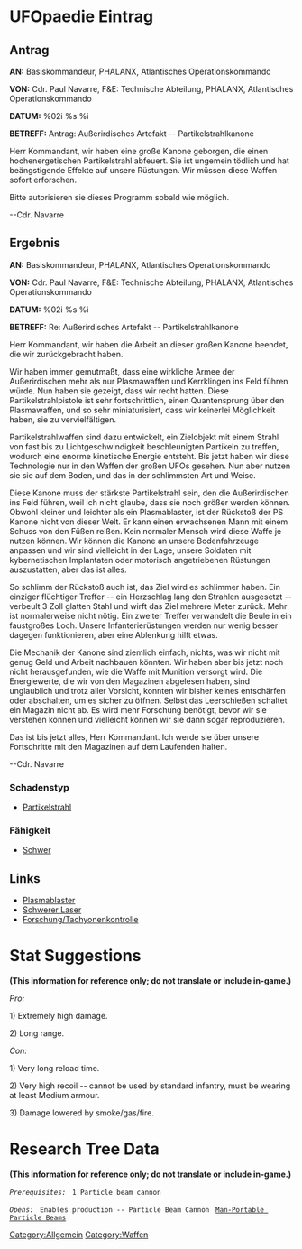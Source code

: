 # UFOpaedie Eintrag

## Antrag

**AN:** Basiskommandeur, PHALANX, Atlantisches Operationskommando

**VON:** Cdr. Paul Navarre, F&E: Technische Abteilung, PHALANX,
Atlantisches Operationskommando

**DATUM:** %02i %s %i

**BETREFF:** Antrag: Außerirdisches Artefakt -- Partikelstrahlkanone

Herr Kommandant, wir haben eine große Kanone geborgen, die einen
hochenergetischen Partikelstrahl abfeuert. Sie ist ungemein tödlich und
hat beängstigende Effekte auf unsere Rüstungen. Wir müssen diese Waffen
sofort erforschen.

Bitte autorisieren sie dieses Programm sobald wie möglich.

--Cdr. Navarre

## Ergebnis

**AN:** Basiskommandeur, PHALANX, Atlantisches Operationskommando

**VON:** Cdr. Paul Navarre, F&E: Technische Abteilung, PHALANX,
Atlantisches Operationskommando

**DATUM:** %02i %s %i

**BETREFF:** Re: Außerirdisches Artefakt -- Partikelstrahlkanone

Herr Kommandant, wir haben die Arbeit an dieser großen Kanone beendet,
die wir zurückgebracht haben.

Wir haben immer gemutmaßt, dass eine wirkliche Armee der Außerirdischen
mehr als nur Plasmawaffen und Kerrklingen ins Feld führen würde. Nun
haben sie gezeigt, dass wir recht hatten. Diese Partikelstrahlpistole
ist sehr fortschrittlich, einen Quantensprung über den Plasmawaffen, und
so sehr miniaturisiert, dass wir keinerlei Möglichkeit haben, sie zu
vervielfältigen.

Partikelstrahlwaffen sind dazu entwickelt, ein Zielobjekt mit einem
Strahl von fast bis zu Lichtgeschwindigkeit beschleunigten Partikeln zu
treffen, wodurch eine enorme kinetische Energie entsteht. Bis jetzt
haben wir diese Technologie nur in den Waffen der großen UFOs gesehen.
Nun aber nutzen sie sie auf dem Boden, und das in der schlimmsten Art
und Weise.

Diese Kanone muss der stärkste Partikelstrahl sein, den die
Außerirdischen ins Feld führen, weil ich nicht glaube, dass sie noch
größer werden können. Obwohl kleiner und leichter als ein Plasmablaster,
ist der Rückstoß der PS Kanone nicht von dieser Welt. Er kann einen
erwachsenen Mann mit einem Schuss von den Füßen reißen. Kein normaler
Mensch wird diese Waffe je nutzen können. Wir können die Kanone an
unsere Bodenfahrzeuge anpassen und wir sind vielleicht in der Lage,
unsere Soldaten mit kybernetischen Implantaten oder motorisch
angetriebenen Rüstungen auszustatten, aber das ist alles.

So schlimm der Rückstoß auch ist, das Ziel wird es schlimmer haben. Ein
einziger flüchtiger Treffer -- ein Herzschlag lang den Strahlen
ausgesetzt -- verbeult 3 Zoll glatten Stahl und wirft das Ziel mehrere
Meter zurück. Mehr ist normalerweise nicht nötig. Ein zweiter Treffer
verwandelt die Beule in ein faustgroßes Loch. Unsere Infanterierüstungen
werden nur wenig besser dagegen funktionieren, aber eine Ablenkung hilft
etwas.

Die Mechanik der Kanone sind ziemlich einfach, nichts, was wir nicht mit
genug Geld und Arbeit nachbauen könnten. Wir haben aber bis jetzt noch
nicht herausgefunden, wie die Waffe mit Munition versorgt wird. Die
Energiewerte, die wir von den Magazinen abgelesen haben, sind
unglaublich und trotz aller Vorsicht, konnten wir bisher keines
entschärfen oder abschalten, um es sicher zu öffnen. Selbst das
Leerschießen schaltet ein Magazin nicht ab. Es wird mehr Forschung
benötigt, bevor wir sie verstehen können und vielleicht können wir sie
dann sogar reproduzieren.

Das ist bis jetzt alles, Herr Kommandant. Ich werde sie über unsere
Fortschritte mit den Magazinen auf dem Laufenden halten.

--Cdr. Navarre

### Schadenstyp

- [Partikelstrahl](Schaden/Partikelstrahl "wikilink")

### Fähigkeit

- [Schwer](Fähigkeiten/Schwer "wikilink")

## Links

- [Plasmablaster](Ausrüstung/Primärwaffen/Plasmablaster "wikilink")
- [Schwerer Laser](Ausrüstung/Primärwaffen/Schwerer_Laser "wikilink")
- [Forschung/Tachyonenkontrolle](Forschung/Tachyonenkontrolle "wikilink")

# Stat Suggestions

**(This information for reference only; do not translate or include
in-game.)**

*Pro:*

1\) Extremely high damage.

2\) Long range.

*Con:*

1\) Very long reload time.

2\) Very high recoil -- cannot be used by standard infantry, must be
wearing at least Medium armour.

3\) Damage lowered by smoke/gas/fire.

# Research Tree Data

**(This information for reference only; do not translate or include
in-game.)**

*`Prerequisites:`*
` 1 Particle beam cannon`

*`Opens:`*
` Enables production -- Particle Beam Cannon`
` `[`Man-Portable Particle Beams`](Research/Man-Portable_Particle_Beams "wikilink")

[Category:Allgemein](Category:Allgemein "wikilink")
[Category:Waffen](Category:Waffen "wikilink")